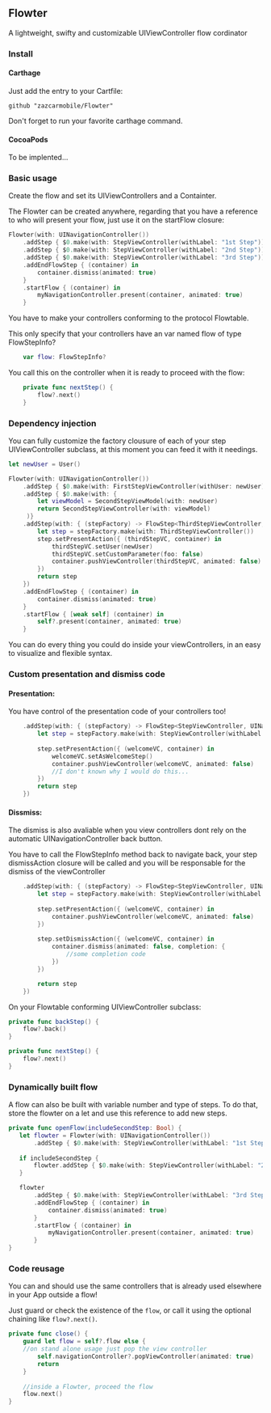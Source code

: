 ## Flowter
A lightweight, swifty and customizable UIViewController flow cordinator

### Install
#### Carthage
Just add the entry to your Cartfile:
```
github "zazcarmobile/Flowter"
```
Don't forget to run your favorite carthage command.

#### CocoaPods
To be implented...

### Basic usage
Create the flow and set its UIViewControllers and a Containter.

The Flowter can be created anywhere, regarding that you have a reference to who will present your flow, just use it on the startFlow closure:
```swift
Flowter(with: UINavigationController())
	.addStep { $0.make(with: StepViewController(withLabel: "1st Step"))}
	.addStep { $0.make(with: StepViewController(withLabel: "2nd Step"))}
	.addStep { $0.make(with: StepViewController(withLabel: "3rd Step"))}
	.addEndFlowStep { (container) in
		container.dismiss(animated: true)
	}
	.startFlow { (container) in
		myNavigationController.present(container, animated: true)
	}
```

You have to make your controllers conforming to the protocol Flowtable.

This only specify that your controllers have an var named flow of type FlowStepInfo?
```swift
	var flow: FlowStepInfo?
```

You call this on the controller when it is ready to proceed with the flow:
```swift
	private func nextStep() {
		flow?.next()
	}
```

### Dependency injection
You can fully customize the factory clousure of each of your step UIViewController subclass, at this moment you can feed it with it needings.
```swift
let newUser = User()

Flowter(with: UINavigationController())
	.addStep { $0.make(with: FirstStepViewController(withUser: newUser))}
	.addStep { $0.make(with: {
		let viewModel = SecondStepViewModel(with: newUser)
		return SecondStepViewController(with: viewModel)
	 )}
	.addStep(with: { (stepFactory) -> FlowStep<ThirdStepViewController, UINavigationController> in
		let step = stepFactory.make(with: ThirdStepViewController())
		step.setPresentAction({ (thirdStepVC, container) in
			thirdStepVC.setUser(newUser)
			thirdStepVC.setCustomParameter(foo: false)
			container.pushViewController(thirdStepVC, animated: false)
		})
		return step
	})
	.addEndFlowStep { (container) in
		container.dismiss(animated: true)
	}
	.startFlow { [weak self] (container) in
		self?.present(container, animated: true)
	}
```
You can do every thing you could do inside your viewControllers, in an easy to visualize and flexible syntax.

### Custom presentation and dismiss code
#### Presentation:
You have control of the presentation code of your controllers too! 
```swift
	.addStep(with: { (stepFactory) -> FlowStep<StepViewController, UINavigationController> in
		let step = stepFactory.make(with: StepViewController(withLabel: "Flow Start"))
	
		step.setPresentAction({ (welcomeVC, container) in
			welcomeVC.setAsWelcomeStep()
			container.pushViewController(welcomeVC, animated: false) 
			//I don't known why I would do this...
		})
		return step
	})
```

#### Dissmiss:
The dismiss is also avaliable when you view controllers dont rely on the automatic UINavigationController back button.

You have to call the FlowStepInfo method back to navigate back, your step dismissAction closure will be called and you will be responsable for the dismiss of the viewController
```swift
	.addStep(with: { (stepFactory) -> FlowStep<StepViewController, UINavigationController> in
		let step = stepFactory.make(with: StepViewController(withLabel: "Flow Start"))
	
		step.setPresentAction({ (welcomeVC, container) in
			container.pushViewController(welcomeVC, animated: false)
		})
		
		step.setDismissAction({ (welcomeVC, container) in
			container.dismiss(animated: false, completion: {
				//some completion code
			})
		})

		return step
	})
```

On your Flowtable conforming UIViewController subclass:
```swift
private func backStep() {
	flow?.back()
}

private func nextStep() {
	flow?.next()
}
```

### Dynamically built flow
A flow can also be built with variable number and type of steps. To do that, store the flowter on a let and use this reference to add new steps.
 ```swift
private func openFlow(includeSecondStep: Bool) {
	let flowter = Flowter(with: UINavigationController())
		.addStep { $0.make(with: StepViewController(withLabel: "1st Step"))}
	
	if includeSecondStep {
		flowter.addStep { $0.make(with: StepViewController(withLabel: "2nd Step"))}
	}

	flowter
		.addStep { $0.make(with: StepViewController(withLabel: "3rd Step"))}
		.addEndFlowStep { (container) in
			container.dismiss(animated: true)
		}
		.startFlow { (container) in
			myNavigationController.present(container, animated: true)
		}
}
 ```

### Code reusage
You can and should use the same controllers that is already used elsewhere in your App outside a flow!

Just guard or check the existence of the `flow`, or call it using the optional chaining like `flow?.next()`.
```swift
private func close() {
	guard let flow = self?.flow else { 
	//on stand alone usage just pop the view controller
		self.navigationController?.popViewController(animated: true)
		return
	}
	
	//inside a Flowter, proceed the flow
	flow.next() 
}
```
